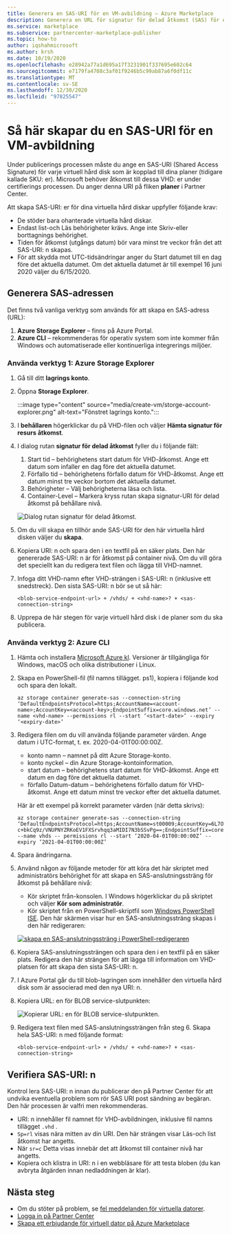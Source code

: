 ```yaml
---
title: Generera en SAS-URI för en VM-avbildning – Azure Marketplace
description: Generera en URL för signatur för delad åtkomst (SAS) för en virtuell hård disk (VHD) på Azure Marketplace.
ms.service: marketplace
ms.subservice: partnercenter-marketplace-publisher
ms.topic: how-to
author: iqshahmicrosoft
ms.author: krsh
ms.date: 10/19/2020
ms.openlocfilehash: e28942a77a1d695a17f3231901f337695e602c64
ms.sourcegitcommit: e7179fa4708c3af01f9246b5c99ab87a6f0df11c
ms.translationtype: MT
ms.contentlocale: sv-SE
ms.lasthandoff: 12/30/2020
ms.locfileid: "97825547"
---
```

# <a name="how-to-generate-a-sas-uri-for-a-vm-image"></a>Så här skapar du en SAS-URI för en VM-avbildning

Under publicerings processen måste du ange en SAS-URI (Shared Access Signature) för varje virtuell hård disk som är kopplad till dina planer (tidigare kallade SKU: er). Microsoft behöver åtkomst till dessa VHD: er under certifierings processen. Du anger denna URI på fliken **planer** i Partner Center.

Att skapa SAS-URI: er för dina virtuella hård diskar uppfyller följande krav:

- De stöder bara ohanterade virtuella hård diskar.
- Endast list-och Läs behörigheter krävs. Ange inte Skriv-eller borttagnings behörighet.
- Tiden för åtkomst (utgångs datum) bör vara minst tre veckor från det att SAS-URI: n skapas.
- För att skydda mot UTC-tidsändringar anger du Start datumet till en dag före det aktuella datumet. Om det aktuella datumet är till exempel 16 juni 2020 väljer du 6/15/2020.

## <a name="generate-the-sas-address"></a>Generera SAS-adressen

Det finns två vanliga verktyg som används för att skapa en SAS-adress (URL):

1. **Azure Storage Explorer** – finns på Azure Portal.
2. **Azure CLI** – rekommenderas för operativ system som inte kommer från Windows och automatiserade eller kontinuerliga integrerings miljöer.

### <a name="using-tool-1-azure-storage-explorer"></a>Använda verktyg 1: Azure Storage Explorer

1. Gå till ditt **lagrings konto**.
1. Öppna **Storage Explorer**.

    :::image type="content" source="media/create-vm/storge-account-explorer.png" alt-text="Fönstret lagrings konto.":::

3. I **behållaren** högerklickar du på VHD-filen och väljer **Hämta signatur för resurs åtkomst**.
4. I dialog rutan **signatur för delad åtkomst** fyller du i följande fält:

    1. Start tid – behörighetens start datum för VHD-åtkomst. Ange ett datum som infaller en dag före det aktuella datumet.
    2. Förfallo tid – behörighetens förfallo datum för VHD-åtkomst. Ange ett datum minst tre veckor bortom det aktuella datumet.
    3. Behörigheter – Välj behörigheterna läsa och lista.
    4. Container-Level – Markera kryss rutan skapa signatur-URI för delad åtkomst på behållare nivå.

    ![Dialog rutan signatur för delad åtkomst.](media/vm/create-sas-uri-storage-explorer.png)

5. Om du vill skapa en tillhör ande SAS-URI för den här virtuella hård disken väljer du **skapa**.
6. Kopiera URI: n och spara den i en textfil på en säker plats. Den här genererade SAS-URI: n är för åtkomst på container nivå. Om du vill göra det speciellt kan du redigera text filen och lägga till VHD-namnet.
7. Infoga ditt VHD-namn efter VHD-strängen i SAS-URI: n (inklusive ett snedstreck). Den sista SAS-URI: n bör se ut så här:

    `<blob-service-endpoint-url> + /vhds/ + <vhd-name>? + <sas-connection-string>`

8. Upprepa de här stegen för varje virtuell hård disk i de planer som du ska publicera.

### <a name="using-tool-2-azure-cli"></a>Använda verktyg 2: Azure CLI

1. Hämta och installera [Microsoft Azure kl](/cli/azure/install-azure-cli). Versioner är tillgängliga för Windows, macOS och olika distributioner i Linux.
2. Skapa en PowerShell-fil (fil namns tillägget. ps1), kopiera i följande kod och spara den lokalt.

    ```azurecli-interactive
    az storage container generate-sas --connection-string ‘DefaultEndpointsProtocol=https;AccountName=<account-name>;AccountKey=<account-key>;EndpointSuffix=core.windows.net’ --name <vhd-name> --permissions rl --start ‘<start-date>’ --expiry ‘<expiry-date>’
    ```

3. Redigera filen om du vill använda följande parameter värden. Ange datum i UTC-format, t. ex. 2020-04-01T00:00:00Z.

    - konto namn – namnet på ditt Azure Storage-konto.
    - konto nyckel – din Azure Storage-kontoinformation.
    - start datum – behörighetens start datum för VHD-åtkomst. Ange ett datum en dag före det aktuella datumet.
    - förfallo Datum-datum – behörighetens förfallo datum för VHD-åtkomst. Ange ett datum minst tre veckor efter det aktuella datumet.

    Här är ett exempel på korrekt parameter värden (när detta skrivs):

    ```azurecli-interactive
    az storage container generate-sas --connection-string ‘DefaultEndpointsProtocol=https;AccountName=st00009;AccountKey=6L7OWFrlabs7Jn23OaR3rvY5RykpLCNHJhxsbn9ON c+bkCq9z/VNUPNYZRKoEV1FXSrvhqq3aMIDI7N3bSSvPg==;EndpointSuffix=core.windows.net’ --name vhds -- permissions rl --start ‘2020-04-01T00:00:00Z’ --expiry ‘2021-04-01T00:00:00Z’
    ```

1. Spara ändringarna.
2. Använd någon av följande metoder för att köra det här skriptet med administratörs behörighet för att skapa en SAS-anslutningssträng för åtkomst på behållare nivå:

    - Kör skriptet från-konsolen. I Windows högerklickar du på skriptet och väljer **Kör som administratör**.
    - Kör skriptet från en PowerShell-skriptfil som [Windows PowerShell ISE](/powershell/scripting/components/ise/introducing-the-windows-powershell-ise). Den här skärmen visar hur en SAS-anslutningssträng skapas i den här redigeraren:

    [![skapa en SAS-anslutningssträng i PowerShell-redigeraren](media/vm/create-sas-uri-power-shell-ise.png)](media/vm/create-sas-uri-power-shell-ise.png#lightbox)

6. Kopiera SAS-anslutningssträngen och spara den i en textfil på en säker plats. Redigera den här strängen för att lägga till information om VHD-platsen för att skapa den sista SAS-URI: n.
7. I Azure Portal går du till blob-lagringen som innehåller den virtuella hård disk som är associerad med den nya URI: n.
8. Kopiera URL: en för BLOB service-slutpunkten:

    ![Kopierar URL: en för BLOB service-slutpunkten.](media/vm/create-sas-uri-blob-endpoint.png)

9. Redigera text filen med SAS-anslutningssträngen från steg 6. Skapa hela SAS-URI: n med följande format:

    `<blob-service-endpoint-url> + /vhds/ + <vhd-name>? + <sas-connection-string>`

## <a name="verify-the-sas-uri"></a>Verifiera SAS-URI: n

Kontrol lera SAS-URI: n innan du publicerar den på Partner Center för att undvika eventuella problem som rör SAS URI post sändning av begäran. Den här processen är valfri men rekommenderas.

- URI: n innehåller fil namnet för VHD-avbildningen, inklusive fil namns tillägget `.vhd` .
- `Sp=rl` visas nära mitten av din URI. Den här strängen visar Läs-och list åtkomst har angetts.
- När `sr=c` Detta visas innebär det att åtkomst till container nivå har angetts.
- Kopiera och klistra in URI: n i en webbläsare för att testa bloben (du kan avbryta åtgärden innan nedladdningen är klar).

## <a name="next-steps"></a>Nästa steg

- Om du stöter på problem, se [fel meddelanden för virtuella datorer](azure-vm-sas-failure-messages.md).
- [Logga in på Partner Center](https://partner.microsoft.com/dashboard/account/v3/enrollment/introduction/partnership)
- [Skapa ett erbjudande för virtuell dator på Azure Marketplace](azure-vm-create.md)
